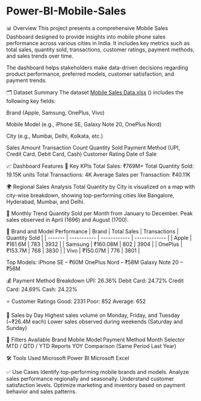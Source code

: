 # Power-BI-Mobile-Sales

📊 Overview
This project presents a comprehensive Mobile Sales Dashboard designed to provide insights into mobile phone sales performance across various cities in India. It includes key metrics such as total sales, quantity sold, transactions, customer ratings, payment methods, and sales trends over time.

The dashboard helps stakeholders make data-driven decisions regarding product performance, preferred models, customer satisfaction, and payment trends.

🗂️ Dataset Summary
The dataset [Mobile Sales Data.xlsx](https://github.com/user-attachments/files/20836674/Mobile.Sales.Data.xlsx)
() includes the following key fields:

Brand (Apple, Samsung, OnePlus, Vivo)

Mobile Model (e.g., iPhone SE, Galaxy Note 20, OnePlus Nord)

City (e.g., Mumbai, Delhi, Kolkata, etc.)

Sales Amount
Transaction Count
Quantity Sold
Payment Method (UPI, Credit Card, Debit Card, Cash)
Customer Rating
Date of Sale

📈 Dashboard Features
🔹 Key KPIs
Total Sales: ₹769M+
Total Quantity Sold: 19.15K units
Total Transactions: 4K
Average Sales per Transaction: ₹40.11K

🌍 Regional Sales Analysis
Total Quantity by City is visualized on a map with city-wise breakdown, showing top-performing cities like Bangalore, Hyderabad, Mumbai, and Delhi.

📆 Monthly Trend
Quantity Sold per Month from January to December.
Peak sales observed in April (1696) and August (1700).

📱 Brand and Model Performance
| Brand   | Total Sales | Transactions | Quantity Sold |
| ------- | ----------- | ------------ | ------------- |
| Apple   | ₹161.6M     | 783          | 3932          |
| Samsung | ₹160.08M    | 802          | 3904          |
| OnePlus | ₹153.7M     | 768          | 3830          |
| Vivo    | ₹150.07M    | 776          | 3801          |



Top Models:
iPhone SE – ₹60M
OnePlus Nord – ₹58M
Galaxy Note 20 – ₹56M

💰 Payment Method Breakdown
UPI: 26.36%
Debit Card: 24.72%
Credit Card: 24.69%
Cash: 24.22%

⭐ Customer Ratings
Good: 2331
Poor: 852
Average: 652

📅 Sales by Day
Highest sales volume on Monday, Friday, and Tuesday (~₹26.4M each)
Lower sales observed during weekends (Saturday and Sunday)

🧩 Filters Available
Brand
Mobile Model
Payment Method
Month Selector
MTD / QTD / YTD Reports
YOY Comparison (Same Period Last Year)

🛠 Tools Used
Microsoft Power BI
Microsoft Excel

✅ Use Cases
Identify top-performing mobile brands and models.
Analyze sales performance regionally and seasonally.
Understand customer satisfaction levels.
Optimize marketing and inventory based on payment behavior and sales patterns.
